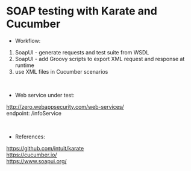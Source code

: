 # SOAP testing with Karate and Cucumber


- Workflow:

1. SoapUI - generate requests and test suite from WSDL
2. SoapUI - add Groovy scripts to export XML request and response at runtime
3. use XML files in Cucumber scenarios  


<br/>


- Web service under test: 

http://zero.webappsecurity.com/web-services/  
endpoint: /infoService  


<br/>


- References:

https://github.com/intuit/karate  
https://cucumber.io/  
https://www.soapui.org/  


<br/>
